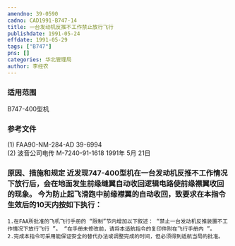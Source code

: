 ```yaml
---
amendno: 39-0590  
cadno: CAD1991-B747-14  
title: 一台发动机反推不工作禁止放行飞行  
publishdate: 1991-05-24  
effdate: 1991-05-29  
tags: ["B747"]  
pns: []  
categories: 华北管理局  
author: 李经农  
---
```

  
### 适用范围  
B747-400型机  
  
<!--more-->  
### 参考文件  
(1) FAA90-NM-284-AD 39-6994  
(2) 波音公司电传 M-7240-91-1618  1991年 5月 21日  
  
### 原因、措施和规定     近发现747-400型机在一台发动机反推不工作情况下放行后，会在地面发生前缘缝翼自动收回逻辑电路使前缘襟翼收回的现象。     今为防止起飞滑跑中前缘襟翼的自动收回，致要求在本指令生效后的10天内按如下执行：  
    1.在FAA所批准的飞机飞行手册的 “限制”节内增加以下叙述： “禁止一台发动机反推装置不工作情况下放行飞行 ”。 “在手册未修改前，请将本适航指令的复印件附在飞行手册内 ”。  
    2.完成本指令可采用能保证安全的替代办法或调整完成的时间，但必须得到适航当局的批准。  
